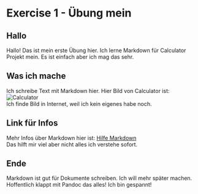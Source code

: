 # Exercise 1 - Übung mein  

## Hallo  
Hallo! Das ist mein erste Übung hier. Ich lerne Markdown für Calculator Projekt mein. Es ist einfach aber ich mag das sehr.  

## Was ich mache  
Ich schreibe Text mit Markdown hier. Hier Bild von Calculator ist:  
![Calculator](https://upload.wikimedia.org/wikipedia/commons/thumb/9/9c/Calculator_icon.svg/2048px-Calculator_icon.svg.png)  
Ich finde Bild in Internet, weil ich kein eigenes habe noch.  

## Link für Infos  
Mehr Infos über Markdown hier ist: [Hilfe Markdown](https://commonmark.org/help/)  
Das hilft mir viel aber nicht alles ich verstehe sofort.  

## Ende  
Markdown ist gut für Dokumente schreiben. Ich will mehr später machen. Hoffentlich klappt mit Pandoc das alles! Ich bin gespannt!  